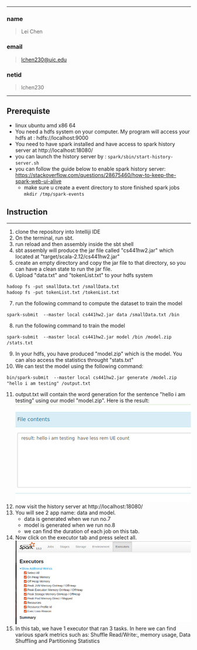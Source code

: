 

---
### name
>Lei Chen
### email
>lchen230@uic.edu

### netid
>lchen230
---


## Prerequiste
- linux ubuntu amd x86 64
- You need a hdfs system on your computer. My program will access your hdfs at : hdfs://localhost:9000
- You need to have spark installed and have access to spark history server at http://localhost:18080/
- you can launch the history server by : ``spark/sbin/start-history-server.sh ``
- you can follow the guide below to enable spark history server:
https://stackoverflow.com/questions/28675460/how-to-keep-the-spark-web-ui-alive
  - make sure u create a event directory to store finished spark jobs
``mkdir /tmp/spark-events``
## Instruction

---

1. clone the repository into Intelliji IDE
2. On the terminal, run sbt.
3. run reload and then assembly inside the sbt shell
4. sbt assembly will produce the jar file called "cs441hw2.jar" which located at "target/scala-2.12/cs441hw2.jar"
5. create an empty directory and copy the jar file to that directory, so you can have a clean state to run the jar file. 
6. Upload "data.txt" and "tokenList.txt" to your hdfs system

````
hadoop fs -put smallData.txt /smallData.txt
hadoop fs -put tokenList.txt /tokenList.txt
````
7. run the following command to compute the dataset to train the model
````
spark-submit  --master local cs441hw2.jar data /smallData.txt /bin
````

8. run the following command to train the model
````
spark-submit  --master local cs441hw2.jar model /bin /model.zip /stats.txt
````
9. In your hdfs, you have produced "model.zip" which is the model. You can also access the statistics throught "stats.txt"
10. We can test the model using the following command:
````
bin/spark-submit  --master local cs441hw2.jar generate /model.zip  "hello i am testing" /output.txt
````

11. output.txt will contain the word generation for the sentence "hello i am testing" using our model "model.zip". Here is the result:
![img.png](img.png)
12. now visit the history server at http://localhost:18080/
13. You will see 2 app name: data and model. 
    - data is generated when we run no.7
    - model is generated when we run no.8
    - we can find the duration of each job  on this tab.
14. Now click on the executor tab and press select all.
![img_1.png](img_1.png)
15. In this tab, we have 1 executor that ran 3 tasks.
In here we can find various spark metrics such as: Shuffle Read/Write:, memory usage, Data Shuffling and Partitioning Statistics 